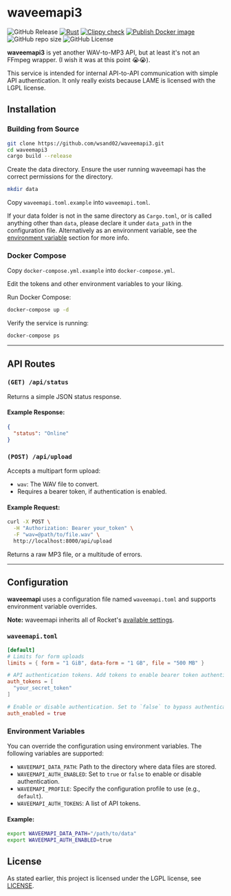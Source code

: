# waveemapi3
![GitHub Release](https://img.shields.io/github/v/release/wsand02/waveemapi3)
[![Rust](https://github.com/wsand02/waveemapi3/actions/workflows/rust.yml/badge.svg)](https://github.com/wsand02/waveemapi3/actions/workflows/rust.yml)
[![Clippy check](https://github.com/wsand02/waveemapi3/actions/workflows/clippy.yml/badge.svg)](https://github.com/wsand02/waveemapi3/actions/workflows/clippy.yml)
[![Publish Docker image](https://github.com/wsand02/waveemapi3/actions/workflows/docker-publish.yml/badge.svg)](https://hub.docker.com/r/wsand02/waveemapi3)
![GitHub repo size](https://img.shields.io/github/repo-size/wsand02/waveemapi3)
![GitHub License](https://img.shields.io/github/license/wsand02/waveemapi3)

**waveemapi3** is yet another WAV-to-MP3 API, but at least it's not an FFmpeg wrapper. (I wish it was at this point 😭😭).

This service is intended for internal API-to-API communication with simple API authentication. It only really exists because LAME is licensed with the LGPL license.

## Installation

### Building from Source

```bash
git clone https://github.com/wsand02/waveemapi3.git
cd waveemapi3
cargo build --release
```

Create the data directory. Ensure the user running waveemapi has the correct permissions for the directory.

```bash
mkdir data
```

Copy `waveemapi.toml.example` into `waveemapi.toml`.

If your data folder is not in the same directory as `Cargo.toml`, or is called anything other than `data`, please declare it under `data_path` in the configuration file. Alternatively as an environment variable, see the [environment variable](#environment-variables) section for more info.

### Docker Compose

Copy `docker-compose.yml.example` into `docker-compose.yml`.

Edit the tokens and other environment variables to your liking.

Run Docker Compose:

```bash
docker-compose up -d
```

Verify the service is running:

```bash
docker-compose ps
```

---

## API Routes

### `(GET) /api/status`

Returns a simple JSON status response.

#### Example Response:

```json
{
  "status": "Online"
}
```

### `(POST) /api/upload`

Accepts a multipart form upload:
- `wav`: The WAV file to convert.
- Requires a bearer token, if authentication is enabled.

#### Example Request:

```bash
curl -X POST \
  -H "Authorization: Bearer your_token" \
  -F "wav=@path/to/file.wav" \
  http://localhost:8000/api/upload
```

Returns a raw MP3 file, or a multitude of errors.

---

## Configuration

**waveemapi** uses a configuration file named `waveemapi.toml` and supports environment variable overrides.

**Note:** waveemapi inherits all of Rocket's [available settings](https://rocket.rs/guide/v0.5/configuration/#configuration).

### `waveemapi.toml`

```toml
[default]
# Limits for form uploads
limits = { form = "1 GiB", data-form = "1 GB", file = "500 MB" }

# API authentication tokens. Add tokens to enable bearer token authentication.
auth_tokens = [
  "your_secret_token"
]

# Enable or disable authentication. Set to `false` to bypass authentication.
auth_enabled = true
```

### Environment Variables

You can override the configuration using environment variables. The following variables are supported:

- `WAVEEMAPI_DATA_PATH`: Path to the directory where data files are stored.
- `WAVEEMAPI_AUTH_ENABLED`: Set to `true` or `false` to enable or disable authentication.
- `WAVEEMAPI_PROFILE`: Specify the configuration profile to use (e.g., `default`).
- `WAVEEMAPI_AUTH_TOKENS`: A list of API tokens.

#### Example:

```bash
export WAVEEMAPI_DATA_PATH="/path/to/data"
export WAVEEMAPI_AUTH_ENABLED=true
```

## License

As stated earlier, this project is licensed under the LGPL license, see [LICENSE](LICENSE).
